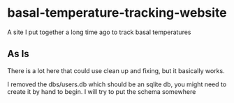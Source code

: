 # basal-temperature-tracking-website
A site I put together a long time ago to track basal temperatures

## As Is
There is a lot here that could use clean up and fixing, but it basically works.

I removed the dbs/users.db which should be an sqlite db, you might need to create it by hand to begin. I will try to put the schema somewhere
